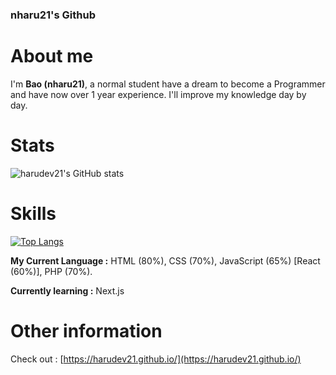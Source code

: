 ### nharu21's Github

# **About me**

I'm **Bao (nharu21)**, a normal student have a dream to become a Programmer and have now over 1 year experience.
I'll improve my knowledge day by day.

# **Stats**

![harudev21's GitHub stats](https://github-readme-stats.vercel.app/api?username=harudev21&show_icons=true&theme=dracula)

# **Skills**

[![Top Langs](https://github-readme-stats.vercel.app/api/top-langs/?username=harudev21)](https://github.com/harudev21/harudev21.github.io)

**My Current Language :** HTML (80%), CSS (70%), JavaScript (65%) [React (60%)], PHP (70%).

**Currently learning :** Next.js

# **Other information**

Check out : [https://harudev21.github.io/](https://harudev21.github.io/)
